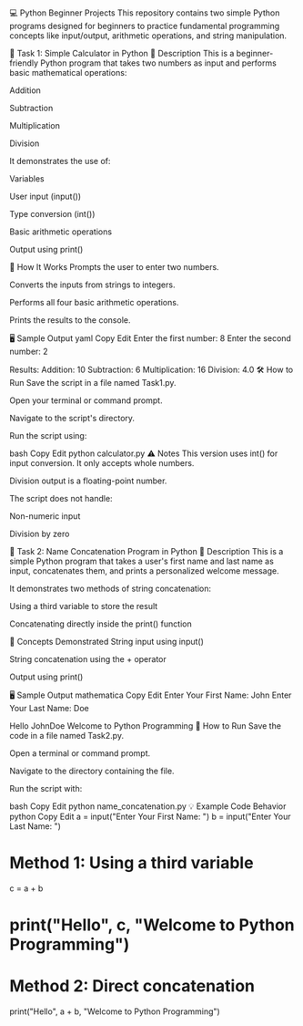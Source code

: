 💻 Python Beginner Projects
This repository contains two simple Python programs designed for beginners to practice fundamental programming concepts like input/output, arithmetic operations, and string manipulation.

🧮 Task 1: Simple Calculator in Python
📌 Description
This is a beginner-friendly Python program that takes two numbers as input and performs basic mathematical operations:

Addition

Subtraction

Multiplication

Division

It demonstrates the use of:

Variables

User input (input())

Type conversion (int())

Basic arithmetic operations

Output using print()

🚀 How It Works
Prompts the user to enter two numbers.

Converts the inputs from strings to integers.

Performs all four basic arithmetic operations.

Prints the results to the console.

🖥️ Sample Output
yaml
Copy
Edit
Enter the first number: 8
Enter the second number: 2

Results:
Addition: 10
Subtraction: 6
Multiplication: 16
Division: 4.0
🛠️ How to Run
Save the script in a file named   Task1.py.

Open your terminal or command prompt.

Navigate to the script's directory.

Run the script using:

bash
Copy
Edit
python calculator.py
⚠️ Notes
This version uses int() for input conversion. It only accepts whole numbers.

Division output is a floating-point number.

The script does not handle:

Non-numeric input

Division by zero

👋 Task 2: Name Concatenation Program in Python
📌 Description
This is a simple Python program that takes a user's first name and last name as input, concatenates them, and prints a personalized welcome message.

It demonstrates two methods of string concatenation:

Using a third variable to store the result

Concatenating directly inside the print() function

🧠 Concepts Demonstrated
String input using input()

String concatenation using the + operator

Output using print()

🖥️ Sample Output
mathematica
Copy
Edit
Enter Your First Name: John
Enter Your Last Name: Doe

Hello JohnDoe Welcome to Python Programming
🚀 How to Run
Save the code in a file named Task2.py.

Open a terminal or command prompt.

Navigate to the directory containing the file.

Run the script with:

bash
Copy
Edit
python name_concatenation.py
💡 Example Code Behavior
python
Copy
Edit
a = input("Enter Your First Name: ")
b = input("Enter Your Last Name: ")

# Method 1: Using a third variable
c = a + b
# print("Hello", c, "Welcome to Python Programming")

# Method 2: Direct concatenation
print("Hello", a + b, "Welcome to Python Programming")
